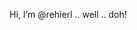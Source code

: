 Hi, I’m @rehierl .. well .. doh!

<!--- used html-style comments
rehierl/rehierl is a special repository because its `README.md`
(i.e. this file) appears on your GitHub profile.
--->
